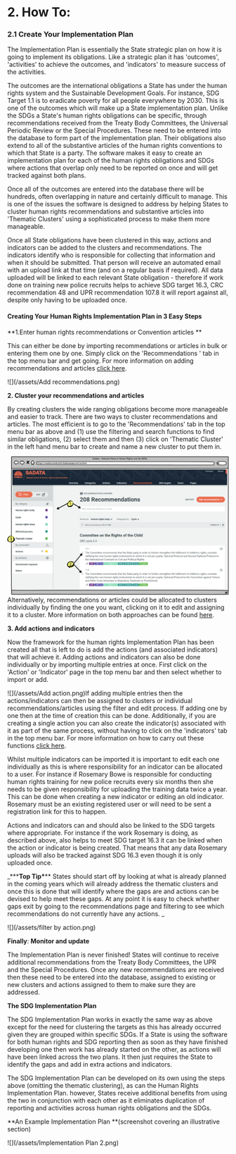 # 2. How To:

### 2.1 Create Your Implementation Plan

The Implementation Plan is essentially the State strategic plan on how it is going to implement its obligations. Like a strategic plan it has 'outcomes', 'activities' to achieve the outcomes, and 'indicators' to measure success of the activities.

The outcomes are the international obligations a State has under the human rights system and the Sustainable Development Goals. For instance, SDG Target 1.1 is to eradicate poverty for all people everywhere by 2030. This is one of the outcomes which will make up a State implementation plan. Unlike the SDGs a State's human rights obligations can be specific, through recommendations received from the Treaty Body Committees, the Universal Periodic Review or the Special Procedures. These need to be entered into the database to form part of the implementation plan. Their obligations also extend to all of the substantive articles of the human rights conventions to which that State is a party. The software makes it easy to create an implementation plan for each of the human rights obligations and SDGs where actions that overlap only need to be reported on once and will get tracked against both plans.

Once all of the outcomes are entered into the database there will be hundreds, often overlapping in nature and certainly difficult to manage. This is one of the issues the software is designed to address by helping States to cluster human rights recommendations and substantive articles into 'Thematic Clusters' using a sophisticated process to make them more manageable.

Once all State obligations have been clustered in this way, actions and indicators can be added to the clusters and recommendations. The indicators identify who is responsible for collecting that information and when it should be submitted. That person will receive an automated email with an upload link at that time \(and on a regular basis if required\). All data uploaded will be linked to each relevant State obligation - therefore if work done on training new police recruits helps to achieve SDG target 16.3, CRC recommendation 48 and  UPR recommendation 107.8 it will report against all, despite only having to be uploaded once.

#### Creating Your Human Rights Implementation Plan in 3 Easy Steps

**1.Enter human rights recommendations or Convention articles **

This can either be done by importing recommendations or articles in bulk or entering them one by one. Simply click on the 'Recommendations ' tab in the top menu bar and get going. For more information on adding recommendations and articles [click here](/visitors/recommendations.md).

![](/assets/Add recommendations.png)

**2. Cluster your recommendations and articles**

By creating clusters the wide ranging obligations become more manageable and easier to track. There are two ways to cluster recommendations and articles. The most efficient is to go to the 'Recommendations' tab in the top menu bar as above and \(1\) use the filtering and search functions to find similar obligations, \(2\) select them and then \(3\) click on 'Thematic Cluster' in the left hand menu bar to create and name a new cluster to put them in.

![](/assets/Clustering.png)Alternatively, recommendations or articles could be allocated to clusters individually by finding the one you want, clicking on it to edit and assigning it to a cluster. More information on both approaches can be found [here](/visitors/recommendations.md).



**3. Add actions and indicators**

Now the framework for the human rights Implementation Plan has been created all that is left to do is add the actions \(and associated indicators\) that will achieve it. Adding actions and indicators can also be done individually or by importing multiple entries at once. First click on the 'Action' or 'Indicator' page in the top menu bar and then select whether to import or add.

![](/assets/Add action.png)If adding multiple entries then the actions/indicators can then be assigned to clusters or individual recommendations/articles using the filter and edit process. If adding one by one then at the time of creation this can be done. Additionally, if you are creating a single action you can also create the indicator\(s\) associated with it as part of the same process, without having to click on the 'indicators' tab in the top menu bar. For more information on how to carry out these functions [click here](/users/actions.md).

Whilst multiple indicators can be imported it is important to edit each one individually as this is where responsibility for an indicator can be allocated to a user. For instance if Rosemary Bowe is responsible for conducting human rights training for new police recruits every six months then she needs to be given responsibility for uploading the training data twice a year. This can be done when creating a new indicator or editing an old indicator. Rosemary must be an existing registered user or will need to be sent a registration link for this to happen.

Actions and indicators can and should also be linked to the SDG targets where appropriate. For instance if the work Rosemary is doing, as described above, also helps to meet SDG target 16.3 it can be linked when the action or indicator is being created. That means that any data Rosemary uploads will also be tracked against SDG 16.3 even though it is only uploaded once.

_\*\*\***Top Tip\***\*\* States should start off by looking at what is already planned in the coming years which will already address the thematic clusters and once this is done that will identify where the gaps are and actions can be devised to help meet these gaps. At any point it is easy to check whether gaps exit by going to the recommendations page and filtering to see which recommendations do not currently have any actions. _

![](/assets/filter by action.png)

**Finally**: **Monitor and update**

The Implementation Plan is never finished! States will continue to receive additional recommendations from the Treaty Body Committees, the UPR and the Special Procedures. Once any new recommendations are received then these need to be entered into the database, assigned to existing or new clusters and actions assigned to them to make sure they are addressed.

**The SDG Implementation Plan**

The SDG Implementation Plan works in exactly the same way as above except for the need for clustering the targets as this has already occurred given they are grouped within specific SDGs. If a State is using the software for both human rights and SDG reporting then as soon as they have finished developing one then work has already started on the other, as actions will have been linked across the two plans. It then just requires the State to identify the gaps and add in extra actions and indicators.

The SDG Implementation Plan can be developed on its own using the steps above \(omitting the thematic clustering\), as can the Human Rights Implementation Plan. however, States receive additional benefits from using the two in conjunction with each other as it eliminates duplication of reporting and activities across human rights obligations and the SDGs.

**An Example Implementation Plan **\(screenshot covering an illustrative section\)

![](/assets/Implementation Plan 2.png)

